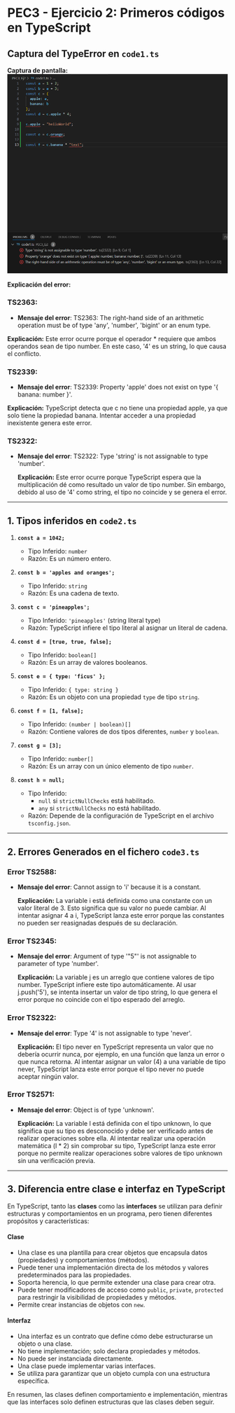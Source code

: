 # PEC3 - Ejercicio 2: Primeros códigos en TypeScript

## Captura del TypeError en `code1.ts`
**Captura de pantalla:**
![Errores generados](errorCode1.png)

**Explicación del error:**
### **TS2363**:
- **Mensaje del error**:
  TS2363: The right-hand side of an arithmetic operation must be of type 'any', 'number', 'bigint' or an enum type.

**Explicación:** Este error ocurre porque el operador * requiere que ambos operandos sean de tipo number. En este caso, '4' es un string, lo que causa el conflicto.

### **TS2339**:
- **Mensaje del error**:
  TS2339: Property 'apple' does not exist on type '{ banana: number }'.

**Explicación:** TypeScript detecta que c no tiene una propiedad apple, ya que solo tiene la propiedad banana. Intentar acceder a una propiedad inexistente genera este error.

### **TS2322**:
- **Mensaje del error**:
  TS2322: Type 'string' is not assignable to type 'number'.

  **Explicación:** Este error ocurre porque TypeScript espera que la multiplicación dé como resultado un valor de tipo number. Sin embargo, debido al uso de '4' como string, el tipo no coincide y se genera el error.

---

## 1. Tipos inferidos en `code2.ts`

1. **`const a = 1042;`**
   - Tipo Inferido: `number`
   - Razón: Es un número entero.

2. **`const b = 'apples and oranges';`**
   - Tipo Inferido: `string`
   - Razón: Es una cadena de texto.

3. **`const c = 'pineapples';`**
   - Tipo Inferido: `'pineapples'` (string literal type)
   - Razón: TypeScript infiere el tipo literal al asignar un literal de cadena.

4. **`const d = [true, true, false];`**
   - Tipo Inferido: `boolean[]`
   - Razón: Es un array de valores booleanos.

5. **`const e = { type: 'ficus' };`**
   - Tipo Inferido: `{ type: string }`
   - Razón: Es un objeto con una propiedad `type` de tipo `string`.

6. **`const f = [1, false];`**
   - Tipo Inferido: `(number | boolean)[]`
   - Razón: Contiene valores de dos tipos diferentes, `number` y `boolean`.

7. **`const g = [3];`**
   - Tipo Inferido: `number[]`
   - Razón: Es un array con un único elemento de tipo `number`.

8. **`const h = null;`**
   - Tipo Inferido: 
     - `null` si `strictNullChecks` está habilitado.
     - `any` si `strictNullChecks` no está habilitado.
   - Razón: Depende de la configuración de TypeScript en el archivo `tsconfig.json`.

---

## 2. Errores Generados en el fichero `code3.ts`
### **Error TS2588**: 
- **Mensaje del error**:
  Cannot assign to 'i' because it is a constant.

  **Explicación:** La variable i está definida como una constante con un valor literal de 3. Esto significa que su valor no puede cambiar. Al intentar asignar 4 a i, TypeScript lanza este error porque las constantes no pueden ser reasignadas después de su declaración.

### **Error TS2345**: 
- **Mensaje del error**:
  Argument of type '"5"' is not assignable to parameter of type 'number'.
  
  **Explicación:** La variable j es un arreglo que contiene valores de tipo number. TypeScript infiere este tipo automáticamente. Al usar j.push('5'), se intenta insertar un valor de tipo string, lo que genera el error porque no coincide con el tipo esperado del arreglo.

### **Error TS2322**: 
- **Mensaje del error**:
  Type '4' is not assignable to type 'never'.
  
  **Explicación:** El tipo never en TypeScript representa un valor que no debería ocurrir nunca, por ejemplo, en una función que lanza un error o que nunca retorna. Al intentar asignar un valor (4) a una variable de tipo never, TypeScript lanza este error porque el tipo never no puede aceptar ningún valor.
  
### **Error TS2571**: 
- **Mensaje del error**:
  Object is of type 'unknown'.
  
  **Explicación:** La variable l está definida con el tipo unknown, lo que significa que su tipo es desconocido y debe ser verificado antes de realizar operaciones sobre ella. Al intentar realizar una operación matemática (l * 2) sin comprobar su tipo, TypeScript lanza este error porque no permite realizar operaciones sobre valores de tipo unknown sin una verificación previa.

---

## 3. Diferencia entre clase e interfaz en TypeScript

En TypeScript, tanto las **clases** como las **interfaces** se utilizan para definir estructuras y comportamientos en un programa, pero tienen diferentes propósitos y características:

#### **Clase**
- Una clase es una plantilla para crear objetos que encapsula datos (propiedades) y comportamientos (métodos).
- Puede tener una implementación directa de los métodos y valores predeterminados para las propiedades.
- Soporta herencia, lo que permite extender una clase para crear otra.
- Puede tener modificadores de acceso como `public`, `private`, `protected` para restringir la visibilidad de propiedades y métodos.
- Permite crear instancias de objetos con `new`.

#### **Interfaz**
- Una interfaz es un contrato que define cómo debe estructurarse un objeto o una clase.
- No tiene implementación; solo declara propiedades y métodos.
- No puede ser instanciada directamente.
- Una clase puede implementar varias interfaces.
- Se utiliza para garantizar que un objeto cumpla con una estructura específica.

En resumen, las clases definen comportamiento e implementación, mientras que las interfaces solo definen estructuras que las clases deben seguir.